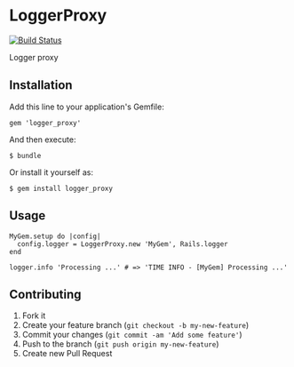 # LoggerProxy

[![Build Status](https://travis-ci.org/gabynaiman/logger_proxy.png?branch=master)](https://travis-ci.org/gabynaiman/logger_proxy)

Logger proxy

## Installation

Add this line to your application's Gemfile:

    gem 'logger_proxy'

And then execute:

    $ bundle

Or install it yourself as:

    $ gem install logger_proxy

## Usage

    MyGem.setup do |config|
      config.logger = LoggerProxy.new 'MyGem', Rails.logger
    end

    logger.info 'Processing ...' # => 'TIME INFO - [MyGem] Processing ...'

## Contributing

1. Fork it
2. Create your feature branch (`git checkout -b my-new-feature`)
3. Commit your changes (`git commit -am 'Add some feature'`)
4. Push to the branch (`git push origin my-new-feature`)
5. Create new Pull Request
